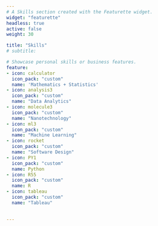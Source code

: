 ```yaml
---
# A Skills section created with the Featurette widget.
widget: "featurette"
headless: true
active: false
weight: 30

title: "Skills"
# subtitle:

# Showcase personal skills or business features.
feature:
- icon: calculator
  icon_pack: "custom"
  name: 'Mathematics + Statistics'
- icon: analysis3
  icon_pack: "custom"
  name: "Data Analytics" 
- icon: molecule3
  icon_pack: "custom"
  name: "Nanotechnology"
- icon: ml3
  icon_pack: "custom"
  name: "Machine Learning"
- icon: rocket
  icon_pack: "custom"
  name: "Software Design"
- icon: PY1
  icon_pack: "custom"
  name: Python
- icon: R55
  icon_pack: "custom"
  name: R
- icon: tableau
  icon_pack: "custom"
  name: "Tableau"

  
---
```

